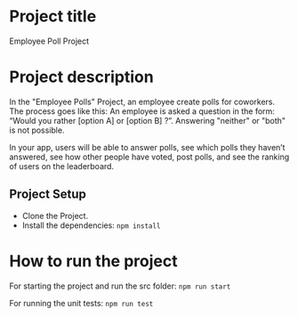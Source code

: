 # Project title
Employee Poll Project

# Project description
In the "Employee Polls" Project, an employee create polls for coworkers. The process goes like this: An employee is asked a question in the form: “Would you rather [option A] or [option B] ?”. Answering "neither" or "both" is not possible.

In your app, users will be able to answer polls, see which polls they haven’t answered, see how other people have voted, post polls, and see the ranking of users on the leaderboard.

## Project Setup

- Clone the Project.
- Install the dependencies: `npm install`

# How to run the project

For starting the project and run the src folder: `npm run start`

For running the unit tests: `npm run test`
